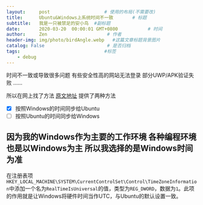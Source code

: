 ```yaml
---
layout:     post                    # 使用的布局(不需要改)
title:      Ubuntu&Windows上系统时间不一致       # 标题
subtitle:   我是一只被禁足的安小鸟  #副标题
date:       2020-03-20  00:00:01 GMT+0800           # 时间
author:     Zen                      # 作者
header-img: img/photo/birdAngle.webp   #这篇文章标题背景图片
catalog: False                       # 是否归档
tags:                               #标签
    - debug
---
```

时间不一致或导致很多问题
有些安全性高的网站无法登录
部分UWP/APK验证失败
......

所以在网上找了方法
[原文地址](https://www.jianshu.com/p/cf445a2c55e8)
提供了两种方法

- [x] 按照Windows的时间同步给Ubuntu
- [ ] 按照Ubuntu的时间同步给Windows

因为我的Windows作为主要的工作环境
各种编程环境也是以Windows为主
所以我选择的是Windows时间为准
----
在注册表项`HKEY_LOCAL_MACHINE\SYSTEM\CurrentControlSet\Control\TimeZoneInformation`中添加一个名为`RealTimeIsUniversal`的值，类型为`REG_DWORD`，数据为`1`。此项的作用就是让Windows将硬件时间当作UTC，与Ubuntu的默认设置一致。
